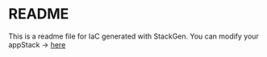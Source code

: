 # README
This is a readme file for IaC generated with StackGen.
You can modify your appStack -> [here](http://main.dev.stackgen.com/appstacks/9b942a1e-11b3-45ee-a626-f036139fd295)
